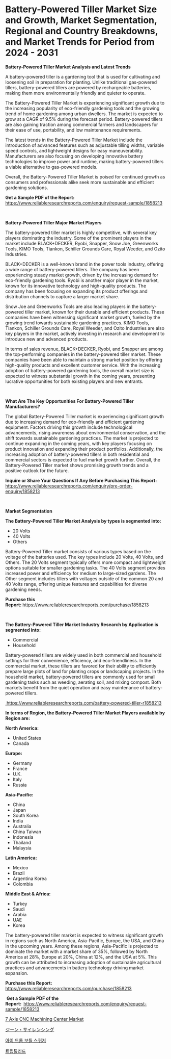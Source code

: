 <p><h1>Battery-Powered Tiller Market Size and Growth, Market Segmentation, Regional and Country Breakdowns, and Market Trends for Period from 2024 -  2031</h1></p><p><strong>Battery-Powered Tiller Market Analysis and Latest Trends</strong></p>
<p><p>A battery-powered tiller is a gardening tool that is used for cultivating and loosening soil in preparation for planting. Unlike traditional gas-powered tillers, battery-powered tillers are powered by rechargeable batteries, making them more environmentally friendly and quieter to operate.</p><p>The Battery-Powered Tiller Market is experiencing significant growth due to the increasing popularity of eco-friendly gardening tools and the growing trend of home gardening among urban dwellers. The market is expected to grow at a CAGR of 9.5% during the forecast period. Battery-powered tillers are also gaining traction among commercial farmers and landscapers for their ease of use, portability, and low maintenance requirements.</p><p>The latest trends in the Battery-Powered Tiller Market include the introduction of advanced features such as adjustable tilling widths, variable speed controls, and lightweight designs for easy maneuverability. Manufacturers are also focusing on developing innovative battery technologies to improve power and runtime, making battery-powered tillers a viable alternative to gas-powered models.</p><p>Overall, the Battery-Powered Tiller Market is poised for continued growth as consumers and professionals alike seek more sustainable and efficient gardening solutions.</p></p>
<p><strong>Get a Sample PDF of the Report:&nbsp;</strong> <a href="https://www.reliableresearchreports.com/enquiry/request-sample/1858213">https://www.reliableresearchreports.com/enquiry/request-sample/1858213</a></p>
<p>&nbsp;</p>
<p><strong>Battery-Powered Tiller Major Market Players</strong></p>
<p><p>The battery-powered tiller market is highly competitive, with several key players dominating the industry. Some of the prominent players in the market include BLACK+DECKER, Ryobi, Snapper, Snow Joe, Greenworks Tools, KIMO Tools, Tiankon, Schiller Grounds Care, Royal Weeder, and Ozito Industries.</p><p>BLACK+DECKER is a well-known brand in the power tools industry, offering a wide range of battery-powered tillers. The company has been experiencing steady market growth, driven by the increasing demand for eco-friendly gardening tools. Ryobi is another major player in the market, known for its innovative technology and high-quality products. The company has been focusing on expanding its product offerings and distribution channels to capture a larger market share.</p><p>Snow Joe and Greenworks Tools are also leading players in the battery-powered tiller market, known for their durable and efficient products. These companies have been witnessing significant market growth, fueled by the growing trend towards sustainable gardening practices. KIMO Tools, Tiankon, Schiller Grounds Care, Royal Weeder, and Ozito Industries are also key players in the market, actively investing in research and development to introduce new and advanced products.</p><p>In terms of sales revenue, BLACK+DECKER, Ryobi, and Snapper are among the top-performing companies in the battery-powered tiller market. These companies have been able to maintain a strong market position by offering high-quality products and excellent customer service. With the increasing adoption of battery-powered gardening tools, the overall market size is expected to witness substantial growth in the coming years, presenting lucrative opportunities for both existing players and new entrants.</p></p>
<p>&nbsp;</p>
<p><strong>What Are The Key Opportunities For Battery-Powered Tiller Manufacturers?</strong></p>
<p><p>The global Battery-Powered Tiller market is experiencing significant growth due to increasing demand for eco-friendly and efficient gardening equipment. Factors driving this growth include technological advancements, rising awareness about environmental conservation, and the shift towards sustainable gardening practices. The market is projected to continue expanding in the coming years, with key players focusing on product innovation and expanding their product portfolios. Additionally, the increasing adoption of battery-powered tillers in both residential and commercial sectors is expected to fuel market growth further. Overall, the Battery-Powered Tiller market shows promising growth trends and a positive outlook for the future.</p></p>
<p><strong>Inquire or Share Your Questions If Any Before Purchasing This Report:</strong> <a href="https://www.reliableresearchreports.com/enquiry/pre-order-enquiry/1858213">https://www.reliableresearchreports.com/enquiry/pre-order-enquiry/1858213</a></p>
<p>&nbsp;</p>
<p><strong>Market Segmentation</strong></p>
<p><strong>The Battery-Powered Tiller Market Analysis by types is segmented into:</strong></p>
<p><ul><li>20 Volts</li><li>40 Volts</li><li>Others</li></ul></p>
<p><p>Battery-Powered Tiller market consists of various types based on the voltage of the batteries used. The key types include 20 Volts, 40 Volts, and Others. The 20 Volts segment typically offers more compact and lightweight options suitable for smaller gardening tasks. The 40 Volts segment provides increased power and efficiency for medium to large-sized gardens. The Other segment includes tillers with voltages outside of the common 20 and 40 Volts range, offering unique features and capabilities for diverse gardening needs.</p></p>
<p><strong>Purchase this Report:&nbsp;</strong><a href="https://www.reliableresearchreports.com/purchase/1858213">https://www.reliableresearchreports.com/purchase/1858213</a></p>
<p>&nbsp;</p>
<p><strong>The Battery-Powered Tiller Market Industry Research by Application is segmented into:</strong></p>
<p><ul><li>Commercial</li><li>Household</li></ul></p>
<p><p>Battery-powered tillers are widely used in both commercial and household settings for their convenience, efficiency, and eco-friendliness. In the commercial market, these tillers are favored for their ability to efficiently prepare large plots of land for planting crops or landscaping projects. In the household market, battery-powered tillers are commonly used for small gardening tasks such as weeding, aerating soil, and mixing compost. Both markets benefit from the quiet operation and easy maintenance of battery-powered tillers.</p></p>
<p><a href="https://www.reliableresearchreports.com/battery-powered-tiller-r1858213">&nbsp;https://www.reliableresearchreports.com/battery-powered-tiller-r1858213</a></p>
<p><strong>In terms of Region, the Battery-Powered Tiller Market Players available by Region are:</strong></p>
<p>
    <p> <strong> North America: </strong>
        <ul>
            <li>United States</li>
            <li>Canada</li>
        </ul>
        </p> 
    <p> <strong> Europe: </strong>
        <ul>
            <li>Germany</li>
            <li>France</li>
            <li>U.K.</li>
            <li>Italy</li>
            <li>Russia</li>
        </ul>
        </p> 
    <p> <strong> Asia-Pacific: </strong>
        <ul>
            <li>China</li>
            <li>Japan</li>
            <li>South Korea</li>
            <li>India</li>
            <li>Australia</li>
            <li>China Taiwan</li>
            <li>Indonesia</li>
            <li>Thailand</li>
            <li>Malaysia</li>
        </ul>
        </p> 
    <p> <strong> Latin America: </strong>
        <ul>
            <li>Mexico</li>
            <li>Brazil</li>
            <li>Argentina Korea</li>
            <li>Colombia</li>
        </ul>
        </p> 
    <p> <strong> Middle East & Africa: </strong>
        <ul>
            <li>Turkey</li>
            <li>Saudi</li>
            <li>Arabia</li>
            <li>UAE</li>
            <li>Korea</li>
        </ul>
    </p>
    </p>
<p><p>The battery-powered tiller market is expected to witness significant growth in regions such as North America, Asia-Pacific, Europe, the USA, and China in the upcoming years. Among these regions, Asia-Pacific is projected to dominate the market with a market share of 35%, followed by North America at 28%, Europe at 20%, China at 12%, and the USA at 5%. This growth can be attributed to increasing adoption of sustainable agricultural practices and advancements in battery technology driving market expansion.</p></p>
<p><strong>Purchase this Report: </strong><a href="https://www.reliableresearchreports.com/purchase/1858213">https://www.reliableresearchreports.com/purchase/1858213</a></p>
<p>&nbsp;<strong>Get a Sample PDF of the Report:&nbsp;&nbsp;</strong><a href="https://www.reliableresearchreports.com/enquiry/request-sample/1858213">https://www.reliableresearchreports.com/enquiry/request-sample/1858213</a></p>
<p><strong></strong></p>
<p><p><a href="https://github.com/RickHolmes3/Market-Research-Report-List-4/blob/main/7-axis-cnc-machining-center-market.md">7 Axis CNC Machining Center Market</a></p><p><a href="https://medium.com/@jackrichards5445/%E9%81%BA%E4%BC%9D%E5%AD%90%E3%82%B5%E3%82%A4%E3%83%AC%E3%83%B3%E3%82%B7%E3%83%B3%E3%82%B0%E5%B8%82%E5%A0%B4%E8%A6%8F%E6%A8%A1-%E5%B8%82%E5%A0%B4%E5%B1%95%E6%9C%9B%E3%81%A8%E5%B8%82%E5%A0%B4%E4%BA%88%E6%B8%AC-2024%E5%B9%B4%E3%81%8B%E3%82%892031%E5%B9%B4%E3%81%BE%E3%81%A7-c158fdbe4465">ジーン・サイレンシング</a></p><p><a href="https://medium.com/@monaboyer1926/%EC%95%88%EC%95%BD-%EB%B3%91-%EC%8A%A4%ED%80%B4%EC%A0%80-%EC%8B%9C%EC%9E%A5-%EC%A2%85%EB%A5%98-%EC%9D%91%EC%9A%A9-%EB%B0%8F-%EC%A7%80%EB%A6%AC%EC%97%90-%EB%8C%80%ED%95%9C-%ED%8F%AC%EA%B4%84%EC%A0%81-%ED%8F%89%EA%B0%80-f0eb821f1784">아이 드롭 보틀 스퀴저</a></p><p><a href="https://medium.com/@domingowolf2022/%ED%8A%B8%EB%A6%BD%ED%86%A8%EB%9D%BC%EC%9D%B4%EB%93%9C-%EC%8B%9C%EC%9E%A5-%EC%9D%B8%EC%82%AC%EC%9D%B4%ED%8A%B8-%EC%8B%9C%EC%9E%A5-%ED%8A%B8%EB%A0%8C%EB%93%9C-%EC%84%B1%EC%9E%A5-2024%EB%85%84%EB%B6%80%ED%84%B0-2031%EB%85%84%EA%B9%8C%EC%A7%80-%EC%98%88%EC%83%81%EB%90%A8-24c5aa2bdb70">트립톨리드</a></p></p>